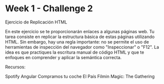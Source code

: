 # Week 1 - Challenge 2

Ejercicio de Replicación HTML

En este ejercicio se te proporcionarán enlaces a algunas páginas web. Tu tarea consiste en replicar la estructura básica de estas páginas utilizando HTML. Sin embargo, hay una regla importante: no se permite el uso de herramientas de inspección del navegador como "Inspeccionar" o "F12". La idea es que practiques la escritura manual de código HTML y que te enfoques en comprender y aplicar la semántica correcta.

Recursos:

Spotify
Angular
Compramos tu coche
El País
Filmin
Magic: The Gathering
